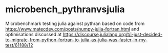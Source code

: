 # microbench_pythranvsjulia
Microbenchmark testing julia against pythran based on code from https://www.matecdev.com/posts/numpy-julia-fortran.html and optimisations discussed at https://discourse.julialang.org/t/i-just-decided-to-migrate-from-python-fortran-to-julia-as-julia-was-faster-in-my-test/61188/12
